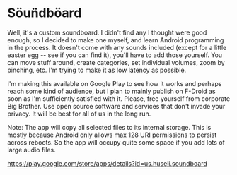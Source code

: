 # Söun̈dböard

Well, it's a custom soundboard. I didn't find any I thought were good enough, so I decided to make one myself, and learn Android programming in the process. It doesn't come with any sounds included (except for a little easter egg -- see if you can find it), you'll have to add those yourself. You can move stuff around, create categories, set individual volumes, zoom by pinching, etc. I'm trying to make it as low latency as possible.

I'm making this available on Google Play to see how it works and perhaps reach some kind of audience, but I plan to mainly publish on F-Droid as soon as I'm sufficiently satisfied with it. Please, free yourself from corporate Big Brother. Use open source software and services that don't invade your privacy. It will be best for all of us in the long run.

Note: The app will copy all selected files to its internal storage. This is mostly because Android only allows max 128 URI permissions to persist across reboots. So the app will occupy quite some space if you add lots of large audio files.

https://play.google.com/store/apps/details?id=us.huseli.soundboard
